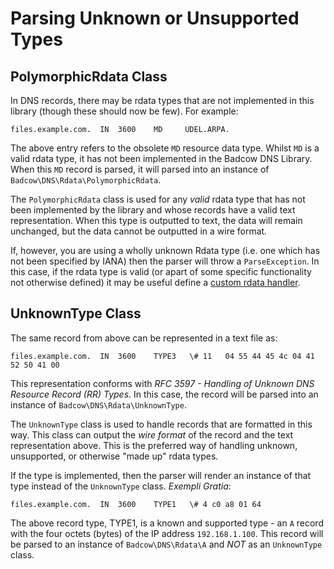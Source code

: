 Parsing Unknown or Unsupported Types
====================================

PolymorphicRdata Class
----------------------

In DNS records, there may be rdata types that are not implemented in this library (though these should now be few). For
example:
```text
files.example.com.  IN  3600    MD     UDEL.ARPA.
```
The above entry refers to the obsolete `MD` resource data type. Whilst `MD` is a valid rdata type, it has not been implemented
in the Badcow DNS Library. When this `MD` record is parsed, it will parsed into an instance of `Badcow\DNS\Rdata\PolymorphicRdata`.

The `PolymorphicRdata` class is used for any *valid* rdata type that has not been implemented by the library and whose records
have a valid text representation. When this type is outputted to text, the data will remain unchanged, but the data cannot
be outputted in a wire format.

If, however, you are using a wholly unknown Rdata type (i.e. one which has not been specified by IANA) then the parser will
throw a `ParseException`. In this case, if the rdata type is valid (or apart of some specific functionality not otherwise
defined) it may be useful define a [custom rdata handler](Custom-Rdata-Handlers.md).

UnknownType Class
------------------
The same record from above can be represented in a text file as:
```text
files.example.com.  IN  3600    TYPE3   \# 11   04 55 44 45 4c 04 41 52 50 41 00
```
This representation conforms with _RFC 3597 - Handling of Unknown DNS Resource Record (RR) Types_. In this case, the record
will be parsed into an instance of `Badcow\DNS\Rdata\UnknownType`.

The `UnknownType` class is used to handle records that are formatted in this way. This class can output the _wire format_
of the record and the text representation above. This is the preferred way of handling unknown, unsupported, or otherwise
"made up" rdata types.

If the type is implemented, then the parser will render an instance of that type instead of the `UnknownType` class.
_Exempli Gratia_:
```text
files.example.com.  IN  3600    TYPE1   \# 4 c0 a8 01 64
```
The above record type, TYPE1, is a known and supported type - an `A` record with the four octets (bytes) of the IP address
`192.168.1.100`. This record will be parsed to an instance of `Badcow\DNS\Rdata\A` and *NOT* as an `UnknownType` class.
